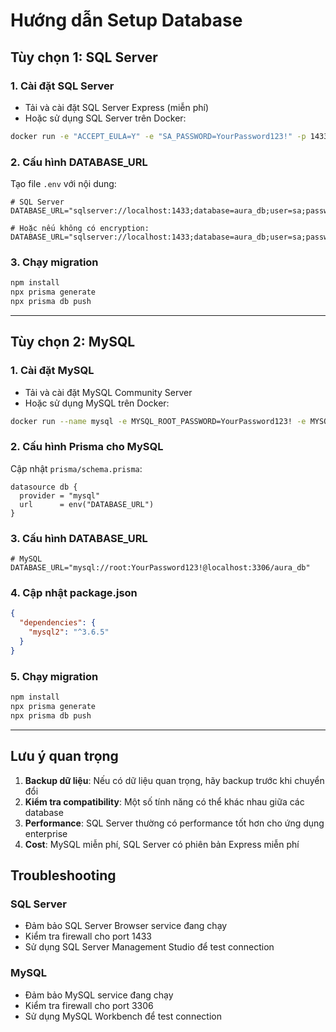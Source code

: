 # Hướng dẫn Setup Database

## Tùy chọn 1: SQL Server

### 1. Cài đặt SQL Server
- Tải và cài đặt SQL Server Express (miễn phí)
- Hoặc sử dụng SQL Server trên Docker:
```bash
docker run -e "ACCEPT_EULA=Y" -e "SA_PASSWORD=YourPassword123!" -p 1433:1433 --name sqlserver -d mcr.microsoft.com/mssql/server:2022-latest
```

### 2. Cấu hình DATABASE_URL
Tạo file `.env` với nội dung:
```env
# SQL Server
DATABASE_URL="sqlserver://localhost:1433;database=aura_db;user=sa;password=YourPassword123!;encrypt=true;trustServerCertificate=true"

# Hoặc nếu không có encryption:
DATABASE_URL="sqlserver://localhost:1433;database=aura_db;user=sa;password=YourPassword123!;encrypt=false"
```

### 3. Chạy migration
```bash
npm install
npx prisma generate
npx prisma db push
```

---

## Tùy chọn 2: MySQL

### 1. Cài đặt MySQL
- Tải và cài đặt MySQL Community Server
- Hoặc sử dụng MySQL trên Docker:
```bash
docker run --name mysql -e MYSQL_ROOT_PASSWORD=YourPassword123! -e MYSQL_DATABASE=aura_db -p 3306:3306 -d mysql:8.0
```

### 2. Cấu hình Prisma cho MySQL
Cập nhật `prisma/schema.prisma`:
```prisma
datasource db {
  provider = "mysql"
  url      = env("DATABASE_URL")
}
```

### 3. Cấu hình DATABASE_URL
```env
# MySQL
DATABASE_URL="mysql://root:YourPassword123!@localhost:3306/aura_db"
```

### 4. Cập nhật package.json
```json
{
  "dependencies": {
    "mysql2": "^3.6.5"
  }
}
```

### 5. Chạy migration
```bash
npm install
npx prisma generate
npx prisma db push
```

---

## Lưu ý quan trọng

1. **Backup dữ liệu**: Nếu có dữ liệu quan trọng, hãy backup trước khi chuyển đổi
2. **Kiểm tra compatibility**: Một số tính năng có thể khác nhau giữa các database
3. **Performance**: SQL Server thường có performance tốt hơn cho ứng dụng enterprise
4. **Cost**: MySQL miễn phí, SQL Server có phiên bản Express miễn phí

## Troubleshooting

### SQL Server
- Đảm bảo SQL Server Browser service đang chạy
- Kiểm tra firewall cho port 1433
- Sử dụng SQL Server Management Studio để test connection

### MySQL
- Đảm bảo MySQL service đang chạy
- Kiểm tra firewall cho port 3306
- Sử dụng MySQL Workbench để test connection




